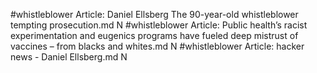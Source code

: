 #whistleblower
Article: Daniel Ellsberg The 90-year-old whistleblower tempting prosecution.md N
#whistleblower
Article: Public health’s racist experimentation and eugenics programs have fueled deep mistrust of vaccines – from blacks and whites.md N
#whistleblower
Article: hacker news - Daniel Ellsberg.md N
